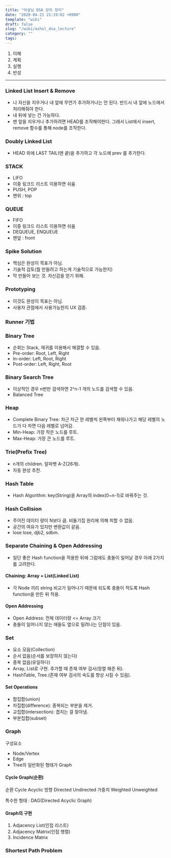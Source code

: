 ```yaml
---
title: "아샬님 DSA 강의 정리"
date: "2020-04-21 21:19:02 +0900"
template: "wiki"
draft: false
slug: "/wiki/ashal_dsa_lecture"
category: ""
tags:
---
```


1. 이해
2. 계획
3. 실행
4. 반성

---

### Linked List Insert & Remove

- 나 자신을 지우거나 내 앞에 무언가 추가하거나는 안 된다. 반드시 내 앞에 노드에서 처리해줘야 한다.
- 내 뒤에 넣는 건 가능하다.
- 맨 앞을 지우거나 추가하려면 HEAD를 조작해야한다. 그래서 List에서 insert, remove 함수를 통해 node를 조작한다.

### Doubly Linked List

- HEAD 외에 LAST TAIL(맨 끝)을 추가하고 각 노드에 prev 를 추가한다.

### STACK

- LIFO
- 이중 링크드 리스트 이용하면 쉬움
- PUSH, POP
- 맨위 : top

### QUEUE

- FIFO
- 이중 링크드 리스트 이용하면 쉬움
- DEQUEUE, ENQUEUE
- 맨앞 : front

### Spike Solution

- 핵심은 완성이 목표가 아님.
- 기술적 검토(뭘 만들려고 하는게 기술적으로 가능한지)
- 막 만들어 보는 것. 자신감을 얻기 위해.

### Prototyping

- 이것도 완성이 목표는 아님.
- 사용자 관점에서 사용가능한지 UX 검증.

### Runner 기법

### Binary Tree

- 순회는 Stack, 재귀를 이용해서 해결할 수 있음.
- Pre-order: Root, Left, Right
- In-order: Left, Root, Right
- Post-order: Left, Right, Root

### Binary Search Tree

- 이상적인 경우 n번만 검색하면 2^n-1 개의 노드를 검색할 수 있음.
- Balanced Tree

### Heap

- Complete Binary Tree: 차근 차근 한 레벨씩 왼쪽부터 채워나가고 해당 레벨의 노드가 다 차면 다음 레벨로 넘어감.
- Min-Heap: 가장 작은 노드를 루트.
- Max-Heap: 가장 큰 노드를 루트.

### Trie(Prefix Tree)

- n개의 children. 알파벳 A-Z(26개).
- 자동 완성 추천.

### Hash Table

- Hash Algorithm: key(String)을 Array의 index(0~n-1)로 바꿔주는 것.

### Hash Collision

- 주어진 데이터 량이 N보다 큼. 비둘기집 원리에 의해 피할 수 없음.
- 공간의 여유가 있지만 변환값이 같음.
- lose lose, djb2, sdbm.

### Separate Chaining & Open Addressing

- 일단 좋은 Hash function을 적용한 뒤에 그럼에도 충돌이 일어날 경우 아래 2가지를 고려한다.

#### Chaining: Array + List(Linked List)

- 각 Node 끼리 string 비교가 일어나기 때문에 되도록 충돌이 적도록 Hash function을 만든 뒤 적용.

#### Open Addressing

- Open Address: 전체 데이터량 <= Array 크기
- 충돌이 일어나지 않는 애들도 옆으로 밀려나는 단점이 있음.

### Set

- 요소 모음(Collection)
- 순서 없음(순서를 보장하지 않는다)
- 중복 없음(유일하다)
- Array, List로 구현. 추가할 때 존재 여부 검사(정렬 해준 뒤).
- HashTable, Tree.(존재 여부 검사의 속도를 향상 시킬 수 있음).

#### Set Operations

- 합집합(union)
- 차집합(difference): 중복되는 부분을 제거.
- 교집합(intersection): 겹치는 걸 찾아냄.
- 부분집합(subset)

### Graph

구성요소

- Node/Vertex
- Edge
- Tree의 일반화된 형태가 Graph

#### Cycle Graph(순환)

순환 Cycle    Acyclic
방향 Directed   Undirected
가중치 Weighted   Unweighted

특수한 형태 : DAG(Directed Acyclic Graph)

#### Graph의 구현

1. Adjacency List(인접 리스트)
2. Adjacency Matrix(인접 행렬)
3. Incidence Matrix

### Shortest Path Problem
